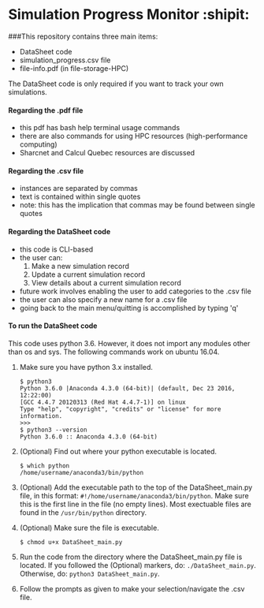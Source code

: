 # Simulation Progress Monitor :shipit:  
###This repository contains three main items:
* DataSheet code
* simulation_progress.csv file
* file-info.pdf (in file-storage-HPC)  

The DataSheet code is only required if you want to track your own simulations.

#### Regarding the .pdf file
* this pdf has bash help terminal usage commands  
* there are also commands for using HPC resources (high-performance computing)  
* Sharcnet and Calcul Quebec resources are discussed  

#### Regarding the .csv file
* instances are separated by commas
* text is contained within single quotes 
* note: this has the implication that commas may be found between single quotes

#### Regarding the DataSheet code
* this code is CLI-based 
* the user can:
    1. Make a new simulation record
    2. Update a current simulation record
    3. View details about a current simulation record
* future work involves enabling the user to add categories to the .csv file
* the user can also specify a new name for a .csv file 
* going back to the main menu/quitting is accomplished by typing 'q'

#### To run the DataSheet code
This code uses python 3.6. However, it does not import any modules other than os and sys. The following commands work on ubuntu 16.04.  

1. Make sure you have python 3.x installed.  

    ```
    $ python3
    Python 3.6.0 |Anaconda 4.3.0 (64-bit)| (default, Dec 23 2016, 12:22:00)
    [GCC 4.4.7 20120313 (Red Hat 4.4.7-1)] on linux
    Type "help", "copyright", "credits" or "license" for more information.
    >>>
    $ python3 --version
    Python 3.6.0 :: Anaconda 4.3.0 (64-bit)
    ```  

2. \(Optional) Find out where your python executable is located.  

    ```
    $ which python
    /home/username/anaconda3/bin/python
    ```  

3. \(Optional) Add the executable path to the top of the DataSheet_main.py file, in this format: `#!/home/username/anaconda3/bin/python`. Make sure this is the first line in the file (no empty lines). Most exectuable files are found in the `/usr/bin/python` directory.  
4. \(Optional) Make sure the file is executable.  

    ```
    $ chmod u+x DataSheet_main.py
    ```  

5. Run the code from the directory where the DataSheet\_main.py file is located. If you followed the (Optional) markers, do: `./DataSheet_main.py`. Otherwise, do: `python3 DataSheet_main.py`.  
6. Follow the prompts as given to make your selection/navigate the .csv file. 
